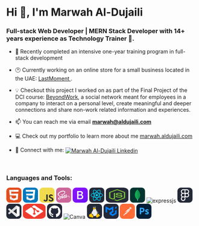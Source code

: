 <h1>Hi 👋, I'm Marwah Al-Dujaili</h1>
<h3>Full-stack Web Developer | MERN Stack Developer with 14+ years experience as Technology Trainer 🌟.</h3>

- 🌱 Recently completed an intensive one-year training program in full-stack development

-  🕐 Currently working on an online store for a small business located in the UAE: <a href="https://github.com/Marwahaldujaili/lastmoment-website"> LastMoment </a>.

- 💡 Checkout this project I worked on as part of the Final Project of the DCI course: <a href="https://github.com/Marwahaldujaili/beyondwork">BeyondWork</a>, a social network meant for employees in a company to interact on a personal level, create meaningful and deeper connections and share non-work related information and experiences.

- 📫 You can reach me via email **marwah@aldujaili.com**

- 💻 Check out my portfolio to learn more about me <a href="http://marwah.aldujaili.com/" target="_blank">marwah.aldujaili.com</a>

- 🎯 Connect with me: <a href="https://www.linkedin.com/in/marwahaldujaili/" target="_blank" rel="noreferrer"><img align="center"
      src="https://www.vectorlogo.zone/logos/linkedin/linkedin-ar21.png"
      alt="Marwah Al-Dujaili Linkedin" width="60" /></a>

<br>

<h3 align="left">Languages and Tools:</h3>

<p align="left"><a href="https://www.w3.org/html/" target="_blank" rel="noreferrer" style="text-decoration: none;"><img
          src="https://github.com/tandpfun/skill-icons/raw/main/icons/HTML.svg"
          alt="html5"
          width="40"
          height="40"
          margin="5px"
        /></a> <a href="https://www.w3schools.com/css/" target="_blank" rel="noreferrer" style="text-decoration: none;"><img
          src="https://github.com/tandpfun/skill-icons/raw/main/icons/CSS.svg"
          alt="css3"
          width="40"
          height="40"
          margin="5px"
        /></a> <a
        href="https://developer.mozilla.org/en-US/docs/Web/JavaScript"
        target="_blank"
        rel="noreferrer"
        style="text-decoration: none;"
      ><img
          src="https://github.com/tandpfun/skill-icons/raw/main/icons/JavaScript.svg"
          alt="javascript"
          width="40"
          height="40"
          margin="5px"
        /></a> <a href="https://sass-lang.com" target="_blank" rel="noreferrer" style="text-decoration: none;"><img
          src="https://github.com/tandpfun/skill-icons/raw/main/icons/Sass.svg"
          alt="sass"
          width="40"
          height="40"
          margin="5px"
        /></a> <a href="https://getbootstrap.com" target="_blank" rel="noreferrer" style="text-decoration: none;"><img
          src="https://github.com/tandpfun/skill-icons/raw/main/icons/Bootstrap.svg"
          alt="bootstrap"
          width="40"
          height="40"
          margin="5px"
        /></a> <a href="https://reactjs.org/" target="_blank" rel="noreferrer" style="text-decoration: none;"><img
          src="https://github.com/tandpfun/skill-icons/raw/main/icons/React-Dark.svg"
          alt="react"
          width="40"
          height="40"
          margin="5px"
        /></a> <a href="https://nodejs.org" target="_blank" rel="noreferrer" style="text-decoration: none;"><img
          src="https://github.com/tandpfun/skill-icons/raw/main/icons/NodeJS-Dark.svg"
          alt="nodejs"
          width="60"
          height="40"
          margin="15px"
        /></a> <a href="https://www.mongodb.com/" target="_blank" rel="noreferrer" style="text-decoration: none;"><img
          src="https://github.com/tandpfun/skill-icons/raw/main/icons/MongoDB.svg"
          alt="mongodb"
          width="40"
          height="40"
          margin="15px"
        /></a> <a href="https://expressjs.com/" target="_blank" rel="noreferrer" style="text-decoration: none;"><img
          src="https://www.svgrepo.com/show/330398/express.svg"
          alt="expressjs"
          width="40"
          height="40"
          margin="15px"
        /></a> <a href="https://www.figma.com/" target="_blank" rel="noreferrer" style="text-decoration: none;"><img
          src="https://github.com/tandpfun/skill-icons/raw/main/icons/Figma-Dark.svg"
          alt="figma"
          width="40"
          height="40"
          margin="5px"
        /></a> <a href="https://code.visualstudio.com/" target="_blank" rel="noreferrer" style="text-decoration: none;"><img
          src="https://github.com/tandpfun/skill-icons/raw/main/icons/VSCode-Dark.svg"
          alt="VScode"
          width="40"
          height="40"
          margin="5px"
        /></a> <a href="https://git-scm.com/" target="_blank" rel="noreferrer" style="text-decoration: none;"><img
          src="https://github.com/tandpfun/skill-icons/raw/main/icons/Git.svg"
          alt="Git"
          width="60"
          height="40"
          margin="5px"
        /></a> <a href="https://github.com/" target="_blank" rel="noreferrer" style="text-decoration: none;"><img
          src="https://github.com/tandpfun/skill-icons/raw/main/icons/Github-Dark.svg"
          alt="Github"
          width="40"
          height="40"
          margin="5px"
        /></a> <a href="https://www.canva.com/" target="_blank" rel="noreferrer" style="text-decoration: none;"><img
          src="https://upload.wikimedia.org/wikipedia/commons/thumb/0/08/Canva_icon_2021.svg/2048px-Canva_icon_2021.svg.png"
          alt="Canva"
          width="40"
          height="40"
          margin="5px"
        /></a> <a href="https://www.linux.org/" target="_blank" rel="noreferrer" style="text-decoration: none;"><img
          src="https://github.com/tandpfun/skill-icons/raw/main/icons/Linux-Dark.svg"
          alt="Linux"
          width="40"
          height="40"
          margin="5px"
        /></a> <a href="https://mui.com/" target="_blank" rel="noreferrer" style="text-decoration: none;"><img
          src="https://github.com/tandpfun/skill-icons/raw/main/icons/MaterialUI-Dark.svg"
          alt="MateralUI"
          width="40"
          height="40"
          margin="5px"
        /></a> <a href="https://www.postman.com/" target="_blank" rel="noreferrer" style="text-decoration: none;"><img
          src="https://github.com/tandpfun/skill-icons/raw/main/icons/Postman.svg"
          alt="Postman"
          width="40"
          height="40"
          margin="5px"
        /></a> <a href="https://www.photoshop.com/en" target="_blank" rel="noreferrer" style="text-decoration: none;"><img
          src="https://github.com/tandpfun/skill-icons/raw/main/icons/Photoshop.svg"
          alt="photoshop"
          width="40"
          height="40"
          margin="5px"
        /></a></p>
